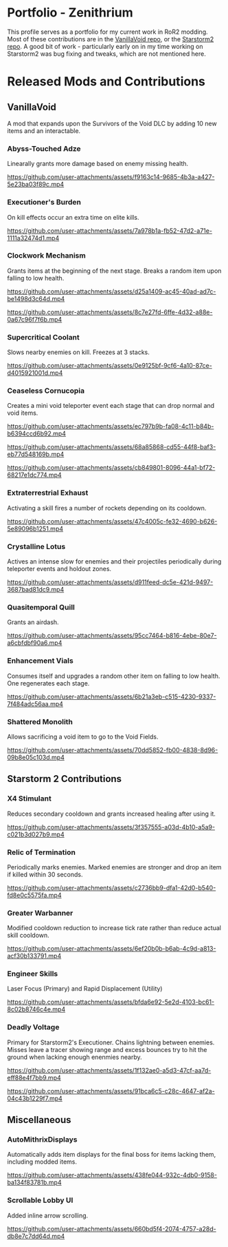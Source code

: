# Portfolio - Zenithrium

This profile serves as a portfolio for my current work in RoR2 modding. Most of these contributions are in the [VanillaVoid repo](https://github.com/Zenithrium/vanillaVoid), or the [Starstorm2 repo](https://github.com/TeamMoonstorm/Starstorm2). A good bit of work - particularly early on in my time working on Starstorm2 was bug fixing and tweaks, which are not mentioned here.

# Released Mods and Contributions

## VanillaVoid 
A mod that expands upon the Survivors of the Void DLC by adding 10 new items and an interactable. 
### Abyss-Touched Adze
Linearally grants more damage based on enemy missing health.

https://github.com/user-attachments/assets/f9163c14-9685-4b3a-a427-5e23ba03f89c.mp4

### Executioner's Burden
On kill effects occur an extra time on elite kills.

https://github.com/user-attachments/assets/7a978b1a-fb52-47d2-a71e-1111a32474d1.mp4

### Clockwork Mechanism
Grants items at the beginning of the next stage. Breaks a random item upon falling to low health.

https://github.com/user-attachments/assets/d25a1409-ac45-40ad-ad7c-be1498d3c64d.mp4

https://github.com/user-attachments/assets/8c7e27fd-6ffe-4d32-a88e-0a67c96f7f6b.mp4

### Supercritical Coolant
Slows nearby enemies on kill. Freezes at 3 stacks.

https://github.com/user-attachments/assets/0e9125bf-9cf6-4a10-87ce-d4015921001d.mp4

### Ceaseless Cornucopia
Creates a mini void teleporter event each stage that can drop normal and void items.

https://github.com/user-attachments/assets/ec797b9b-fa08-4c11-b84b-b6394ccd6b92.mp4

https://github.com/user-attachments/assets/68a85868-cd55-44f8-baf3-eb77d548169b.mp4

https://github.com/user-attachments/assets/cb849801-8096-44a1-bf72-68217e1dc774.mp4

### Extraterrestrial Exhaust
Activating a skill fires a number of rockets depending on its cooldown.

https://github.com/user-attachments/assets/47c4005c-fe32-4690-b626-5e89096b1251.mp4

### Crystalline Lotus
Actives an intense slow for enemies and their projectiles periodically during teleporter events and holdout zones.

https://github.com/user-attachments/assets/d911feed-dc5e-421d-9497-3687bad81dc9.mp4

### Quasitemporal Quill
Grants an airdash.

https://github.com/user-attachments/assets/95cc7464-b816-4ebe-80e7-a6cbfdbf90a6.mp4

### Enhancement Vials
Consumes itself and upgrades a random other item on falling to low health. One regenerates each stage.

https://github.com/user-attachments/assets/6b21a3eb-c515-4230-9337-7f484adc56aa.mp4

### Shattered Monolith
Allows sacrificing a void item to go to the Void Fields.

https://github.com/user-attachments/assets/70dd5852-fb00-4838-8d96-09b8e05c103d.mp4


## Starstorm 2 Contributions

### X4 Stimulant
Reduces secondary cooldown and grants increased healing after using it.

https://github.com/user-attachments/assets/3f357555-a03d-4b10-a5a9-c021b3d027b9.mp4


### Relic of Termination
Periodically marks enemies. Marked enemies are stronger and drop an item if killed within 30 seconds.

https://github.com/user-attachments/assets/c2736bb9-dfa1-42d0-b540-fd8e0c5575fa.mp4


### Greater Warbanner
Modified cooldown reduction to increase tick rate rather than reduce actual skill cooldown.

https://github.com/user-attachments/assets/6ef20b0b-b6ab-4c9d-a813-acf30b133791.mp4

### Engineer Skills
Laser Focus (Primary) and Rapid Displacement (Utility)

https://github.com/user-attachments/assets/bfda6e92-5e2d-4103-bc61-8c02b8746c4e.mp4


### Deadly Voltage
Primary for Starstorm2's Executioner. Chains lightning between enemies. Misses leave a tracer showing range and excess bounces try to hit the ground when lacking enough enenmies nearby.

https://github.com/user-attachments/assets/1f132ae0-a5d3-47cf-aa7d-eff88e4f7bb9.mp4

https://github.com/user-attachments/assets/91bca6c5-c28c-4647-af2a-04c43b1229f7.mp4

## Miscellaneous

### AutoMithrixDisplays
Automatically adds item displays for the final boss for items lacking them, including modded items.

https://github.com/user-attachments/assets/438fe044-932c-4db0-9158-ba134f83781b.mp4

### Scrollable Lobby UI
Added inline arrow scrolling.

https://github.com/user-attachments/assets/660bd5f4-2074-4757-a28d-db8e7c7dd64d.mp4

